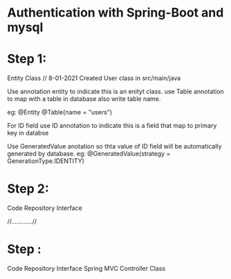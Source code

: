 # Authentication with Spring-Boot and mysql
 

# Step 1:
Entity Class // 8-01-2021
Created User class in src/main/java 

Use annotation entity to indicate this is an enityt class.
use Table annotation to map with a table in database also write table name. 

eg: @Entity
    @Table(name = "users")

For ID field use ID annotation to indicate this is a field that map to primary key in databse

Use GeneratedValue anotation so thta value of ID field will be automatically generated by database. 
eg: @GeneratedValue(strategy = GenerationType.IDENTITY)

# Step 2:
Code Repository Interface

//............//

# Step :
Code Repository Interface
Spring MVC Controller Class
